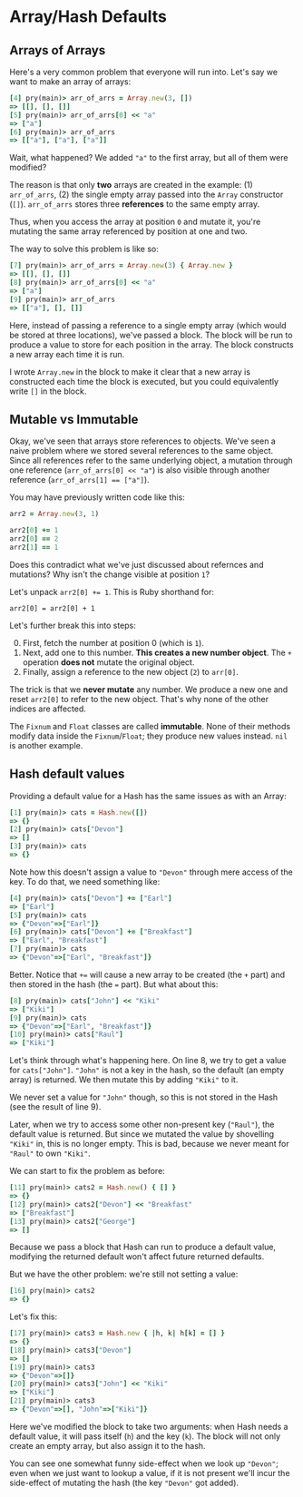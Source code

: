 # Array/Hash Defaults

## Arrays of Arrays

Here's a very common problem that everyone will run into. Let's say we
want to make an array of arrays:

```ruby
[4] pry(main)> arr_of_arrs = Array.new(3, [])
=> [[], [], []]
[5] pry(main)> arr_of_arrs[0] << "a"
=> ["a"]
[6] pry(main)> arr_of_arrs
=> [["a"], ["a"], ["a"]]
```

Wait, what happened? We added `"a"` to the first array, but all of
them were modified?

The reason is that only **two** arrays are created in the example: (1)
`arr_of_arrs`, (2) the single empty array passed into the `Array`
constructor (`[]`). `arr_of_arrs` stores three **references** to the
same empty array.

Thus, when you access the array at position `0` and mutate it, you're
mutating the same array referenced by position at one and two.

The way to solve this problem is like so:

```ruby
[7] pry(main)> arr_of_arrs = Array.new(3) { Array.new }
=> [[], [], []]
[8] pry(main)> arr_of_arrs[0] << "a"
=> ["a"]
[9] pry(main)> arr_of_arrs
=> [["a"], [], []]
```

Here, instead of passing a reference to a single empty array (which
would be stored at three locations), we've passed a block. The block
will be run to produce a value to store for each position in the
array. The block constructs a new array each time it is run.

I wrote `Array.new` in the block to make it clear that a new array is
constructed each time the block is executed, but you could
equivalently write `[]` in the block.

## Mutable vs Immutable

Okay, we've seen that arrays store references to objects. We've seen a
naive problem where we stored several references to the same
object. Since all references refer to the same underlying object, a
mutation through one reference (`arr_of_arrs[0] << "a"`) is also
visible through another reference (`arr_of_arrs[1] == ["a"]`).

You may have previously written code like this:

```ruby
arr2 = Array.new(3, 1)

arr2[0] += 1
arr2[0] == 2
arr2[1] == 1
```

Does this contradict what we've just discussed about refernces and
mutations? Why isn't the change visible at position `1`?

Let's unpack `arr2[0] += 1`. This is Ruby shorthand for:

    arr2[0] = arr2[0] + 1

Let's further break this into steps:

0. First, fetch the number at position 0 (which is `1`).
0. Next, add one to this number. **This creates a new number
   object**. The `+` operation **does not** mutate the original
   object.
0. Finally, assign a reference to the new object (`2`) to `arr[0]`.

The trick is that we **never mutate** any number. We produce a new one
and reset `arr2[0]` to refer to the new object. That's why none of the
other indices are affected.

The `Fixnum` and `Float` classes are called **immutable**. None of
their methods modify data inside the `Fixnum`/`Float`; they produce
new values instead. `nil` is another example.

## Hash default values

Providing a default value for a Hash has the same issues as with an
Array:

```ruby
[1] pry(main)> cats = Hash.new([])
=> {}
[2] pry(main)> cats["Devon"]
=> []
[3] pry(main)> cats
=> {}
```

Note how this doesn't assign a value to `"Devon"` through mere access
of the key. To do that, we need something like:

```ruby
[4] pry(main)> cats["Devon"] += ["Earl"]
=> ["Earl"]
[5] pry(main)> cats
=> {"Devon"=>["Earl"]}
[6] pry(main)> cats["Devon"] += ["Breakfast"]
=> ["Earl", "Breakfast"]
[7] pry(main)> cats
=> {"Devon"=>["Earl", "Breakfast"]}
```

Better. Notice that `+=` will cause a new array to be created (the `+`
part) and then stored in the hash (the `=` part). But what about this:

```ruby
[8] pry(main)> cats["John"] << "Kiki"
=> ["Kiki"]
[9] pry(main)> cats
=> {"Devon"=>["Earl", "Breakfast"]}
[10] pry(main)> cats["Raul"]
=> ["Kiki"]
```

Let's think through what's happening here. On line 8, we try to get a
value for `cats["John"]`. `"John"` is not a key in the hash, so the
default (an empty array) is returned. We then mutate this by adding
`"Kiki"` to it.

We never set a value for `"John"` though, so this is not stored in the
Hash (see the result of line 9).

Later, when we try to access some other non-present key (`"Raul"`),
the default value is returned. But since we mutated the value by
shovelling `"Kiki"` in, this is no longer empty. This is bad, because
we never meant for `"Raul"` to own `"Kiki"`.

We can start to fix the problem as before:

```ruby
[11] pry(main)> cats2 = Hash.new() { [] }
=> {}
[12] pry(main)> cats2["Devon"] << "Breakfast"
=> ["Breakfast"]
[13] pry(main)> cats2["George"]
=> []
```

Because we pass a block that Hash can run to produce a default value,
modifying the returned default won't affect future returned defaults.

But we have the other problem: we're still not setting a value:

```ruby
[16] pry(main)> cats2
=> {}
```

Let's fix this:

```ruby
[17] pry(main)> cats3 = Hash.new { |h, k| h[k] = [] }
=> {}
[18] pry(main)> cats3["Devon"]
=> []
[19] pry(main)> cats3
=> {"Devon"=>[]}
[20] pry(main)> cats3["John"] << "Kiki"
=> ["Kiki"]
[21] pry(main)> cats3
=> {"Devon"=>[], "John"=>["Kiki"]}
```

Here we've modified the block to take two arguments: when Hash needs a
default value, it will pass itself (`h`) and the key (`k`). The block
will not only create an empty array, but also assign it to the hash.

You can see one somewhat funny side-effect when we look up `"Devon"`;
even when we just want to lookup a value, if it is not present we'll
incur the side-effect of mutating the hash (the key `"Devon"` got
added).
